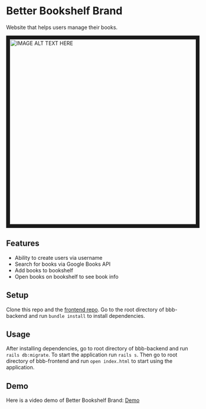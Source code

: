 # Better Bookshelf Brand
Website that helps users manage their books.


<img src="https://i.imgur.com/RFfVwK0.jpg" 
alt="IMAGE ALT TEXT HERE" width="800" height="500" border="10" />

## Features
* Ability to create users via username
* Search for books via Google Books API
* Add books to bookshelf 
* Open books on bookshelf to see book info

## Setup
Clone this repo and the [frontend repo](https://github.com/Joncher/bbb-frontend).
Go to the root directory of bbb-backend and run ```bundle install``` to install dependencies.

## Usage
After installing dependencies, go to root directory of bbb-backend and run ```rails db:migrate```. To start the application run ```rails s```. Then go to root directory of bbb-frontend and run ```open index.html``` to start using the application.

## Demo
Here is a video demo of Better Bookshelf Brand: [Demo](https://youtu.be/n3rTvE74AdE)
